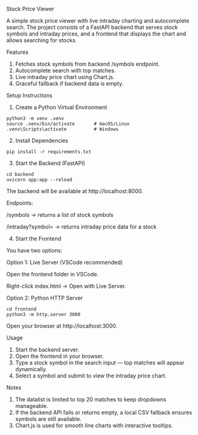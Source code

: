 Stock Price Viewer

A simple stock price viewer with live intraday charting and autocomplete search. The project consists of a FastAPI backend that serves stock symbols and intraday prices, and a frontend that displays the chart and allows searching for stocks.

Features
1. Fetches stock symbols from backend /symbols endpoint.
2. Autocomplete search with top matches.
3. Live intraday price chart using Chart.js.
4. Graceful fallback if backend data is empty.

Setup Instructions
1. Create a Python Virtual Environment
```
python3 -m venv .venv
source .venv/bin/activate       # macOS/Linux
.venv\Scripts\activate          # Windows
```

2. Install Dependencies
```
pip install -r requirements.txt
```

3. Start the Backend (FastAPI)
```
cd backend
uvicorn app:app --reload
```

The backend will be available at http://localhost:8000.

Endpoints:

/symbols → returns a list of stock symbols

/intraday?symbol=<SYMBOL> → returns intraday price data for a stock

4. Start the Frontend

You have two options:

Option 1: Live Server (VSCode recommended)

Open the frontend folder in VSCode.

Right-click index.html → Open with Live Server.

Option 2: Python HTTP Server
```
cd frontend
python3 -m http.server 3000
```

Open your browser at http://localhost:3000.

Usage

1. Start the backend server.
2. Open the frontend in your browser.
3. Type a stock symbol in the search input — top matches will appear dynamically.
4. Select a symbol and submit to view the intraday price chart.

Notes
1. The datalist is limited to top 20 matches to keep dropdowns manageable.
2. If the backend API fails or returns empty, a local CSV fallback ensures symbols are still available.
3. Chart.js is used for smooth line charts with interactive tooltips.